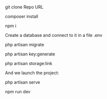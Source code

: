 git clone Repo URL

composer install

npm i

Create a database and connect to it in a file .env

php artisan migrate

php artisan key:generate

php artisan storage:link

And we launch the project:

php artisan serve 

npm run dev
